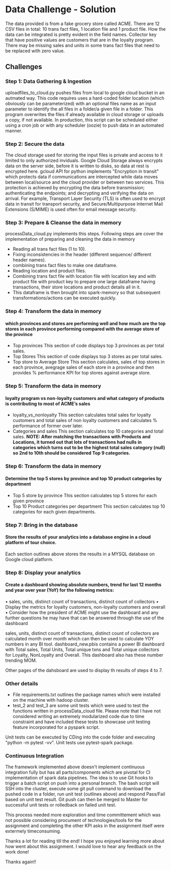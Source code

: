 #                                                  Data Challenge - Solution
The data provided is from a fake grocery store called ACME. There are 12 CSV files in total: 10 trans fact files, 1 location file and 1 product file. How the data can be integrated is pretty evident in the field names. Collector key that have positive values are customers that are in the loyalty program. There may be missing sales and units in some trans fact files that need to be replaced with zero value.

## Challenges
### Step 1: Data Gathering & Ingestion
uploadfiles_to_cloud.py pushes files from local to google cloud bucket in an autmated way. This code requires uses a hard-coded folder location (which obviously can be parameterized) with an optional files name as an input parameter to identify the all files in a folder/a given file in a folder. This program overwrites the files if already available in cloud storage or uploads a copy, if not available. In production, this script can be scheduled either using a cron job or with any scheduler (oozie) to push data in an automated manner.

### Step 2: Secure the data
The cloud storage used for storing the input files is private and access to it limited to only authorized inviduals. Google Cloud Storage always encrypts data on the server side, before it is written to disks, so data at rest is encrypted here. gcloud API for python implements "Encryption in transit" which protects data if communications are intercepted while data moves between local/source and the cloud provider or between two services. This protection is achieved by encrypting the data before transmission; authenticating the endpoints; and decrypting and verifying the data on arrival. For example, Transport Layer Security (TLS) is often used to encrypt data in transit for transport security, and Secure/Multipurpose Internet Mail Extensions (S/MIME) is used often for email message security.

### Step 3: Prepare & Cleanse the data in memory
processData_cloud.py implements this steps. Following steps are cover the implementation of preparing and cleaning the data in memory
* Reading all trans fact files (1 to 10).
* Fixing inconsistencies in the header (different sequence/ different header names).
* combining trans fact files to make one dataframe.
* Reading location and product files.
* Combining trans fact file with location file with location key and with product file with product key to prepare one large dataframe having transactions, their store locations and product details all in it.
* This dataframe is then brought into spark-memory so that subsequent transformations/actions can be executed quickly.

### Step 4: Transform the data in memory
#### which provinces and stores are performing well and how much are the top stores in each province performing compared with the average store of the province
* Top provinces
This section of code displays top 3 provinces as per total sales.
* Top Stores
This section of code displays top 3 stores as per total sales.
* Top store to Average Store
This section calculates, sales of top stores in each province, avegrage sales of each store in a province and then provides % performance KPI for top stores against average store.

### Step 5: Transform the data in memory
#### loyalty program vs non-loyalty customers and what category of products is contributing to most of ACME’s sales
* loyalty_vs_nonloyalty
This section calculates total sales for loyalty customers and total sales of non loyalty customers and calculates % performance of former over later.
* Categories and sales
This section calculates top 10 categories and total sales.
**NOTE: After matching the transactions with Products and Locations, it turned out that lots of transactions had nulls in categories which turns out to be the highest total sales category (null) so 2nd to 10th should be considered Top 9 categories.**

### Step 6: Transform the data in memory
#### Determine the top 5 stores by province and top 10 product categories by department
* Top 5 store by province
This section calculates top 5 stores for each given province
* Top 10 Product categories per department
This section calculates top 10 categories for each given departments.

### Step 7: Bring in the database
#### Store the results of your analytics into a database engine in a cloud platform of tour choice. 
Each section outlines above stores the results in a MYSQL database on Google cloud platform.

### Step 8: Display your analytics
#### Create a dashboard showing absolute numbers, trend for last 12 months and year over year (YoY) for the following metrics:
•	sales, units, distinct count of transactions, distinct count of collectors
•	Display the metrics for loyalty customers, non-loyalty customers and overall
•	Consider how the president of ACME might use the dashboard and any further questions he may have that can be answered through the use of the dashboard


sales, units, distinct count of transactions, distinct count of collectors are calculated month over month which can then be used to calculate YOY numbers in any BI tool.
dashboard_new.pbis contains a power BI dashboard with Total sales, Total Units, Total unique txns and Total unique collectors for Loyalty, NonLoyalty and Overall. This dashboard also has these number trending MOM.

Other pages of the dahsboard are used to display th results of steps 4 to 7.


### Other details
* File requirements.txt outlines the package names which were installed on the machine with hadoop cluster.
* test_2 and test_3 are some unit tests which were used to test the functions written in processData_cloud file. Please note that I have not considered writing an extremely modularized code due to time constraint and have included these tests to showcase unit testing feature incorporated for a pyspark script.

Unit tests can be executed by CDing into the code folder and executing "python -m pytest -vv". Unit tests use pytest-spark package. 


### Continuous Integration
The framework implemented above doesn't implement continuous integration fully but has all parts/components which are pivotal for CI implementation of spark data pipelines. The idea is to use Git hooks to trigger a batch script on push into a personal branch. The bash script will SSH into the cluster, execute some git pull command to download the pushed code in a folder, run unit test (outlines above) and respond Pass/Fail based on unit test result. Git push can then be merged to Master for successful unit tests or rolledback on failed unit test. 

This process needed more exploration and time committement which was not possible considering procument of technologies/tools for the assignment and completing the other KPI asks in the assignment itself were extermely timeconsuming.

Thanks a lot for reading till the end! I hope you enjoyed learning more about how went about this assignment. I would love to hear any feedback on the work done! 

Thanks again!!





